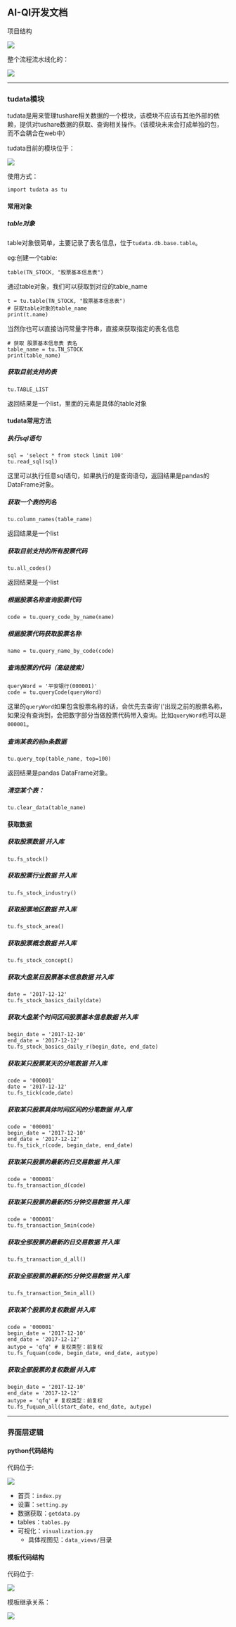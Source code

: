 ## AI-QI开发文档

项目结构

![](./img/E86A839F-AC91-463B-9EB0-D747EBB0F4FC.png)

整个流程流水线化的：

![](./img/BFE4B5BA-55A1-4F9C-A2C5-2838638F43FC.png)

---

### tudata模块

tudata是用来管理tushare相关数据的一个模块，该模块不应该有其他外部的依赖，提供对tushare数据的获取、查询相关操作。（该模块未来会打成单独的包，而不会耦合在web中）

tudata目前的模块位于：

![](./img/42E6147F-C6F3-4FFC-9409-A4F7C70A8A39.png)

使用方式：

```
import tudata as tu
```

#### 常用对象

##### table对象

table对象很简单，主要记录了表名信息，位于`tudata.db.base.table`。

eg:创建一个table:

```
table(TN_STOCK, "股票基本信息表")
```

通过table对象，我们可以获取到对应的table_name

```
t = tu.table(TN_STOCK, "股票基本信息表")
# 获取table对象的table_name
print(t.name)
```

当然你也可以直接访问常量字符串，直接来获取指定的表名信息

```
# 获取 股票基本信息表 表名
table_name = tu.TN_STOCK
print(table_name)
```

##### 获取目前支持的表

```
tu.TABLE_LIST
```

返回结果是一个list，里面的元素是具体的table对象

#### tudata常用方法



##### 执行sql语句

```
sql = 'select * from stock limit 100'
tu.read_sql(sql)
```

这里可以执行任意sql语句，如果执行的是查询语句，返回结果是pandas的DataFrame对象。

##### 获取一个表的列名

```
tu.column_names(table_name)
```

返回结果是一个list

##### 获取目前支持的所有股票代码

```
tu.all_codes()
```

返回结果是一个list

##### 根据股票名称查询股票代码

```
code = tu.query_code_by_name(name)
```

##### 根据股票代码获取股票名称

```
name = tu.query_name_by_code(code)
```

##### 查询股票的代码（高级搜索）

```
queryWord = '平安银行(000001)'
code = tu.queryCode(queryWord)
```

这里的`queryWord`如果包含股票名称的话，会优先去查询'('出现之前的股票名称，如果没有查询到，会把数字部分当做股票代码带入查询。比如`queryWord`也可以是`000001`。

##### 查询某表的前n条数据

```
tu.query_top(table_name, top=100)
```

返回结果是pandas DataFrame对象。

##### 清空某个表：

```
tu.clear_data(table_name)
```

#### 获取数据

##### 获取股票数据 并入库

```
tu.fs_stock()
```

##### 获取股票行业数据 并入库

```
tu.fs_stock_industry()
```

##### 获取股票地区数据 并入库

```
tu.fs_stock_area()
```

##### 获取股票概念数据 并入库

```
tu.fs_stock_concept()
```

##### 获取大盘某日股票基本信息数据 并入库

```
date = '2017-12-12'
tu.fs_stock_basics_daily(date)
```

##### 获取大盘某个时间区间股票基本信息数据 并入库

```
begin_date = '2017-12-10'
end_date = '2017-12-12'
tu.fs_stock_basics_daily_r(begin_date, end_date)
```

##### 获取某只股票某天的分笔数据 并入库

```
code = '000001'
date = '2017-12-12'
tu.fs_tick(code,date)
```

##### 获取某只股票具体时间区间的分笔数据 并入库

```
code = '000001'
begin_date = '2017-12-10'
end_date = '2017-12-12'
tu.fs_tick_r(code, begin_date, end_date)
```

##### 获取某只股票的最新的日交易数据 并入库

```
code = '000001'
tu.fs_transaction_d(code)
```

##### 获取某只股票的最新的5分钟交易数据 并入库

```
code = '000001'
tu.fs_transaction_5min(code)
```

##### 获取全部股票的最新的日交易数据 并入库

```
tu.fs_transaction_d_all()
```

##### 获取全部股票的最新的5分钟交易数据 并入库

```
tu.fs_transaction_5min_all()
```

##### 获取某个股票的复权数据 并入库

```
code = '000001'
begin_date = '2017-12-10'
end_date = '2017-12-12'
autype = 'qfq' # 复权类型：前复权
tu.fs_fuquan(code, begin_date, end_date, autype)
```

##### 获取全部股票的复权数据 并入库

```
begin_date = '2017-12-10'
end_date = '2017-12-12'
autype = 'qfq' # 复权类型：前复权
tu.fs_fuquan_all(start_date, end_date, autype)
```

---

### 界面层逻辑

#### python代码结构
 
代码位于:

![](./img/70776BFB-8AE8-48E7-8CD1-6091E804C881.png)

- 首页：`index.py`
- 设置：`setting.py`
- 数据获取：`getdata.py`
- tables：`tables.py`
- 可视化：`visualization.py`
	- 具体视图见：`data_views/`目录

#### 模板代码结构

代码位于:

![](./img/68CA930B-473C-4B9F-87DE-FCDCF7E0D5D4.png)

模板继承关系：

![](./img/56E38D76-426B-4CF4-BC2C-CDAB6ECE2BCC.png)